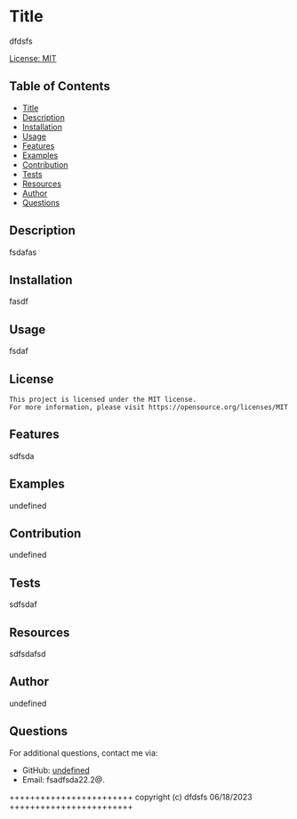 
  # Title 
  dfdsfs 

  [License: MIT](https://img.shields.io/badge/License-MIT-yellow.svg)  
  
  ## Table of Contents
  * [Title](#title)
  * [Description](#description)
  * [Installation](#installation)
  * [Usage](#usage)
  * [Features](#features)
  * [Examples](#examples)
  * [Contribution](#contribution)
  * [Tests](#tests)
  * [Resources](#resources)
  * [Author](#author)
  * [Questions](#Questions)

  ## Description
  fsdafas

  ## Installation
  fasdf

  ## Usage
  fsdaf

  ## License    
    This project is licensed under the MIT license.      
    For more information, please visit https://opensource.org/licenses/MIT 
  
  ## Features
  sdfsda

  ## Examples
  undefined

  ## Contribution
  undefined

  ## Tests
  sdfsdaf

  ## Resources
  sdfsdafsd

  ## Author
  undefined

  ## Questions
  For additional questions, contact me via:
  - GitHub: [undefined](https://github.com/undefined)
  - Email: fsadfsda22.2@.

++++++++++++++++++++++++ copyright (c) dfdsfs 06/18/2023 ++++++++++++++++++++++++